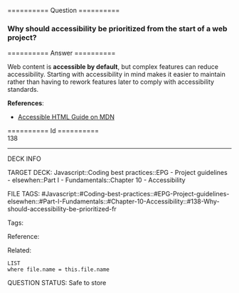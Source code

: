 ========== Question ==========  

### Why should accessibility be prioritized from the start of a web project?  

========== Answer ==========  

Web content is **accessible by default**, but complex features can reduce accessibility. Starting with accessibility in mind makes it easier to maintain rather than having to rework features later to comply with accessibility standards.

**References**:

-   [Accessible HTML Guide on MDN](https://developer.mozilla.org/en-US/docs/Learn/Accessibility/HTML)

========== Id ==========  
138

---

DECK INFO

TARGET DECK: Javascript::Coding best practices::EPG - Project guidelines - elsewhen::Part I - Fundamentals::Chapter 10 - Accessibility

FILE TAGS: #Javascript::#Coding-best-practices::#EPG-Project-guidelines-elsewhen::#Part-I-Fundamentals::#Chapter-10-Accessibility::#138-Why-should-accessibility-be-prioritized-fr

Tags:

Reference:

Related:

```dataview
LIST
where file.name = this.file.name
```

QUESTION STATUS: Safe to store
